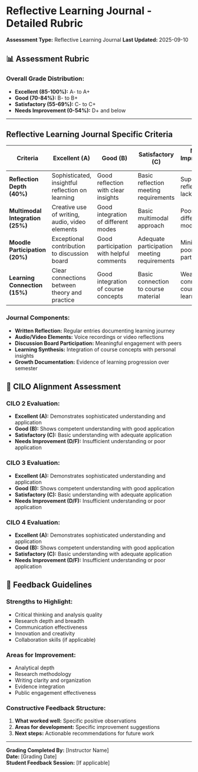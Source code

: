 # Reflective Learning Journal - Detailed Rubric

**Assessment Type:** Reflective Learning Journal
**Last Updated:** 2025-09-10

## 📊 Assessment Rubric

### Overall Grade Distribution:
- **Excellent (85-100%):** A- to A+
- **Good (70-84%):** B- to B+  
- **Satisfactory (55-69%):** C- to C+
- **Needs Improvement (0-54%):** D+ and below

---


## Reflective Learning Journal Specific Criteria

| Criteria | Excellent (A) | Good (B) | Satisfactory (C) | Needs Improvement (D/F) |
|----------|---------------|----------|------------------|-------------------------|
| **Reflection Depth (40%)** | Sophisticated, insightful reflection on learning | Good reflection with clear insights | Basic reflection meeting requirements | Superficial reflection lacking depth |
| **Multimodal Integration (25%)** | Creative use of writing, audio, video elements | Good integration of different modes | Basic multimodal approach | Poor use of different modes |
| **Moodle Participation (20%)** | Exceptional contribution to discussion board | Good participation with helpful comments | Adequate participation meeting requirements | Minimal or poor participation |
| **Learning Connection (15%)** | Clear connections between theory and practice | Good integration of course concepts | Basic connection to course material | Weak connection to course learning |

### Journal Components:
- **Written Reflection:** Regular entries documenting learning journey
- **Audio/Video Elements:** Voice recordings or video reflections
- **Discussion Board Participation:** Meaningful engagement with peers
- **Learning Synthesis:** Integration of course concepts with personal insights
- **Growth Documentation:** Evidence of learning progression over semester


## 🎯 CILO Alignment Assessment


### CILO 2 Evaluation:
- **Excellent (A):** Demonstrates sophisticated understanding and application
- **Good (B):** Shows competent understanding with good application  
- **Satisfactory (C):** Basic understanding with adequate application
- **Needs Improvement (D/F):** Insufficient understanding or poor application

### CILO 3 Evaluation:
- **Excellent (A):** Demonstrates sophisticated understanding and application
- **Good (B):** Shows competent understanding with good application  
- **Satisfactory (C):** Basic understanding with adequate application
- **Needs Improvement (D/F):** Insufficient understanding or poor application

### CILO 4 Evaluation:
- **Excellent (A):** Demonstrates sophisticated understanding and application
- **Good (B):** Shows competent understanding with good application  
- **Satisfactory (C):** Basic understanding with adequate application
- **Needs Improvement (D/F):** Insufficient understanding or poor application


## 📝 Feedback Guidelines

### Strengths to Highlight:
- Critical thinking and analysis quality
- Research depth and breadth
- Communication effectiveness
- Innovation and creativity
- Collaboration skills (if applicable)

### Areas for Improvement:
- Analytical depth
- Research methodology
- Writing clarity and organization
- Evidence integration
- Public engagement effectiveness

### Constructive Feedback Structure:
1. **What worked well:** Specific positive observations
2. **Areas for development:** Specific improvement suggestions
3. **Next steps:** Actionable recommendations for future work

---

**Grading Completed By:** [Instructor Name]  
**Date:** [Grading Date]  
**Student Feedback Session:** [If applicable]
